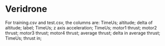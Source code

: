 # Veridrone

For training.csv and test.csv, the columns are: TimeUs; altitude; delta of altitude; label; TimeUs; z axis acceleration; TimeUs; motor1 thrust; motor2 thrust; motor3 thrust; motor4 thrust; average thrust; delta in average thrust; TimeUs; thrust in;
